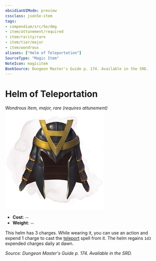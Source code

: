 ```yaml
---
obsidianUIMode: preview
cssclass: json5e-item
tags:
- compendium/src/5e/dmg
- item/attunement/required
- item/rarity/rare
- item/tier/major
- item/wondrous
aliases: ["Helm of Teleportation"]
SourceType: "Magic Item"
NoteIcon: magicitem
BookSource: Dungeon Master's Guide p. 174. Available in the SRD.
---
```

# Helm of Teleportation
*Wondrous Item, major, rare (requires attunement)*  
![](/3-Mechanics/CLI/items/img/helm-of-teleportation.webp#right)  

- **Cost**: ⏤
- **Weight**: ⏤

This helm has 3 charges. While wearing it, you can use an action and expend 1 charge to cast the [teleport](/3-Mechanics/CLI/spells/teleport.md) spell from it. The helm regains `1d3` expended charges daily at dawn.

*Source: Dungeon Master's Guide p. 174. Available in the SRD.*